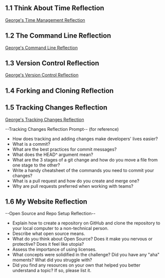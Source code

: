 ## 1.1 Think About Time Reflection
[George's Time Management Reflection](http://youtu.be/NJhrOb40q9I) 

## 1.2 The Command Line Reflection
[George's Command Line Reflection](http://youtu.be/33ndeOiXdM4)

## 1.3 Version Control Reflection
[George's Version Control Reflection](http://youtu.be/v-oqynVKmgU)

## 1.4 Forking and Cloning Reflection

## 1.5 Tracking Changes Reflection
[George's Tracking Changes Reflection](http://youtu.be/auanJjGEuSc)

--Tracking Changes Reflection Prompt--
(for reference)
- How does tracking and adding changes make developers' lives easier?
- What is a commit?
- What are the best practices for commit messages?
- What does the HEAD^ argument mean?
- What are the 3 stages of a git change and how do you move a file from one stage to the other?
- Write a handy cheatsheet of the commands you need to commit your changes?
- What is a pull request and how do you create and merge one?
- Why are pull requests preferred when working with teams?


## 1.6 My Website Reflection

--Open Source and Repo Setup Reflection--

- Explain how to create a repository on GitHub and clone the repository to your local computer to a non-technical person.
- Describe what open source means.
- What do you think about Open Source? Does it make you nervous or protective? Does it feel like utopia?
- Assess the importance of using licenses.
- What concepts were solidified in the challenge? Did you have any "aha" moments? What did you struggle with?
- Did you find any resources on your own that helped you better understand a topic? If so, please list it.

